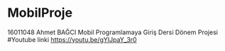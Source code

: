 # MobilProje
16011048 Ahmet BAĞCI Mobil Programlamaya Giriş Dersi Dönem Projesi
#Youtube linki
https://youtu.be/gYIJpaY_3r0
